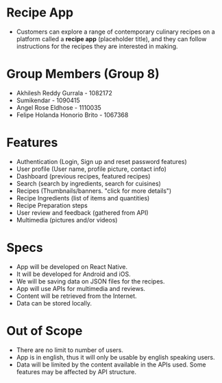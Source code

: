 # Recipe App
- Customers can explore a range of contemporary culinary recipes on a platform called a **recipe app** (placeholder title), and they can follow instructions for the recipes they are interested in making.


# Group Members (Group 8)
- Akhilesh Reddy Gurrala - 1082172
- Sumikendar - 1090415
- Angel Rose Eldhose - 1110035
- Felipe Holanda Honorio Brito - 1067368

# Features
- Authentication (Login, Sign up and reset password features)
- User profile (User name, profile picture, contact info)
- Dashboard (previous recipes, featured recipes)
- Search (search by ingredients, search for cuisines)
- Recipes (Thumbnails/banners. "click for more details")
- Recipe Ingredients (list of items and quantities)
- Recipe Preparation steps
- User review and feedback (gathered from API)
- Multimedia (pictures and/or videos)

# Specs
- App will be developed on React Native.
- It will be developed for Android and iOS.
- We will be saving data on JSON files for the recipes.
- App will use APIs for multimedia and reviews.
- Content will be retrieved from the Internet.
- Data can be stored locally.

# Out of Scope
- There are no limit to number of users.
- App is in english, thus it will only be usable by english speaking users.
- Data will be limited by the content available in the APIs used. Some features may be affected by API structure.
